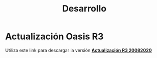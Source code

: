 ﻿---
layout: default
title: Desarrollo
permalink: /Desarrollo/descargarversionr3
editable: si
---

# Actualización Oasis R3

Utiliza este link para descargar la versión  [**Actualización R3 20082020**](http://docs.oasiscom.com/Desarrollo/actualización-r3-20082020.rar)



